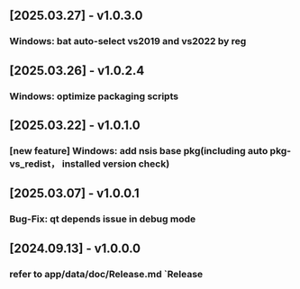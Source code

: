 ## [2025.03.27] - v1.0.3.0
### Windows: bat auto-select vs2019 and vs2022 by reg

## [2025.03.26] - v1.0.2.4
### Windows: optimize packaging scripts

## [2025.03.22] - v1.0.1.0
### [new feature] Windows: add nsis base pkg(including auto pkg-vs_redist， installed version check) 

## [2025.03.07] - v1.0.0.1
### Bug-Fix: qt depends issue in debug mode 

## [2024.09.13] - v1.0.0.0
### refer to app/data/doc/Release.md `Release 